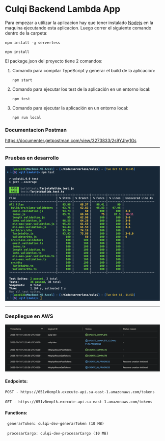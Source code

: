 # Culqi Backend Lambda App

Para empezar a utilizar la aplicacion hay que tener instalado [Nodejs](https://nodejs.org/en) en la maquina ejecutando esta aplicacion. Luego correr el siguiente comando dentro de la carpeta:

```
npm install -g serverless
```

```
npm install
```

El package.json del proyecto tiene 2 comandos:

1. Comando para compilar TypeScript y generar el build de la aplicación:
   ```
   npm start
   ```
2. Comando para ejecutar los test de la aplicación en un entorno local:
   ```
   npm test
   ```
3. Comando para ejecutar la aplicación en un entorno local:
   ```
   npm run local
   ```

### Documentacion Postman

https://documenter.getpostman.com/view/3273833/2s9YJhy1Gs

---

### Pruebas en desarrollo

![My Image](images/pruebas.png)

---

### Despliegue en AWS

![My Image](images/deploy.png)

#### Endpoints:

    POST - https://651v0emplk.execute-api.sa-east-1.amazonaws.com/tokens

    GET - https://651v0emplk.execute-api.sa-east-1.amazonaws.com/tokens

#### Functions:

     generarToken: culqi-dev-generarToken (10 MB)

     procesarCargo: culqi-dev-procesarCargo (10 MB)
